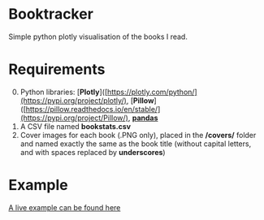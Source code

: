 # Booktracker
Simple python plotly visualisation of the books I read.

# Requirements
0. Python libraries: [**Plotly**]([https://plotly.com/python/](https://pypi.org/project/plotly/), [**Pillow**]([https://pillow.readthedocs.io/en/stable/](https://pypi.org/project/Pillow/), [**pandas**](https://pypi.org/project/pandas/)
1. A CSV file named **bookstats.csv**
2. Cover images for each book (.PNG only), placed in the **/covers/** folder and named exactly the same as the book title (without capital letters, and with spaces replaced by __underscores__)

# Example
[A live example can be found here](https://aepschmitt.dk/books/timeline/)
